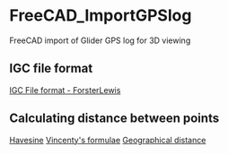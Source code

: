 # FreeCAD_ImportGPSlog
FreeCAD import of Glider GPS log for 3D viewing
## IGC file format ##
[IGC File format - ForsterLewis](http://carrier.csi.cam.ac.uk/forsterlewis/soaring/igc_file_format/igc_format_2008.html)
## Calculating distance between points ##
[Havesine](https://en.wikipedia.org/wiki/Haversine_formula)
[Vincenty's formulae](https://en.wikipedia.org/wiki/Vincenty%27s_formulae)
[Geographical distance](https://en.wikipedia.org/wiki/Geographical_distance)
